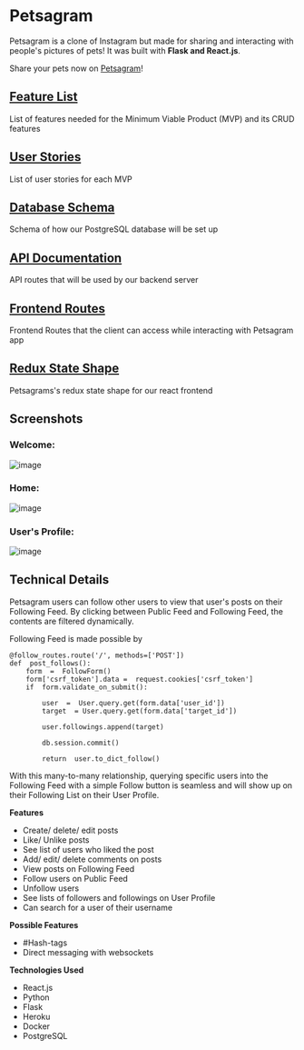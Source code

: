 # Petsagram

Petsagram is a clone of Instagram but made for sharing and interacting with people's pictures of pets! It was built with **Flask and React.js**.

Share your pets now on [Petsagram](https://petsagram-app.herokuapp.com/)!

## [Feature List](https://github.com/BrandonCope/insta_clone/wiki/MVP-Feature-List)

List of features needed for the Minimum Viable Product (MVP) and its CRUD features

## [User Stories](https://github.com/BrandonCope/insta_clone/wiki/User-Stories)

List of user stories for each MVP

## [Database Schema](https://github.com/BrandonCope/insta_clone/wiki/Database-Schema)

Schema of how our PostgreSQL database will be set up

## [API Documentation](https://github.com/BrandonCope/insta_clone/wiki/API-Documentation)

API routes that will be used by our backend server

## [Frontend Routes](https://github.com/BrandonCope/insta_clone/wiki/Frontend-Routes)

Frontend Routes that the client can access while interacting with Petsagram app

## [Redux State Shape](https://github.com/BrandonCope/insta_clone/wiki/Redux-State-Shape)

Petsagrams's redux state shape for our react frontend

## Screenshots

### Welcome:

![image](https://user-images.githubusercontent.com/91238232/158043040-69ab2095-ad5b-4b14-9419-18c3a7a4b31e.png)

### Home: 

![image](https://user-images.githubusercontent.com/91238232/158043071-b3c2b3e9-5e0e-4d1a-a4dd-e5f0ef244aa5.png)

### User's Profile: 

![image](https://user-images.githubusercontent.com/91238232/158043100-411260e6-407b-4ed3-a027-7e16ca804ee9.png)


## Technical Details
Petsagram users can follow other users to view that user's posts on their Following Feed. By clicking between Public Feed and Following Feed, the contents are filtered dynamically.

Following Feed is made possible by  

    @follow_routes.route('/', methods=['POST'])
    def  post_follows():
	    form  =  FollowForm()
	    form['csrf_token'].data =  request.cookies['csrf_token']
	    if  form.validate_on_submit():
	    
		    user  =  User.query.get(form.data['user_id'])
		    target  = User.query.get(form.data['target_id'])
		    
		    user.followings.append(target)
		    
		    db.session.commit()
		    
		    return  user.to_dict_follow()
With this many-to-many relationship, querying specific users into the Following Feed with a simple Follow button is seamless and will show up on their Following List on their User Profile.

**Features**

 - Create/ delete/ edit posts
 - Like/ Unlike posts
 - See list of users who liked the post
 - Add/ edit/ delete comments on posts
 - View posts on Following Feed
 - Follow users on Public Feed
 - Unfollow users
 - See lists of followers and followings on User Profile
 - Can search for a user of their username

**Possible Features**

 - #Hash-tags
 - Direct messaging with websockets

**Technologies Used**

 - React.js
 - Python
 - Flask
 - Heroku
 - Docker
 - PostgreSQL
